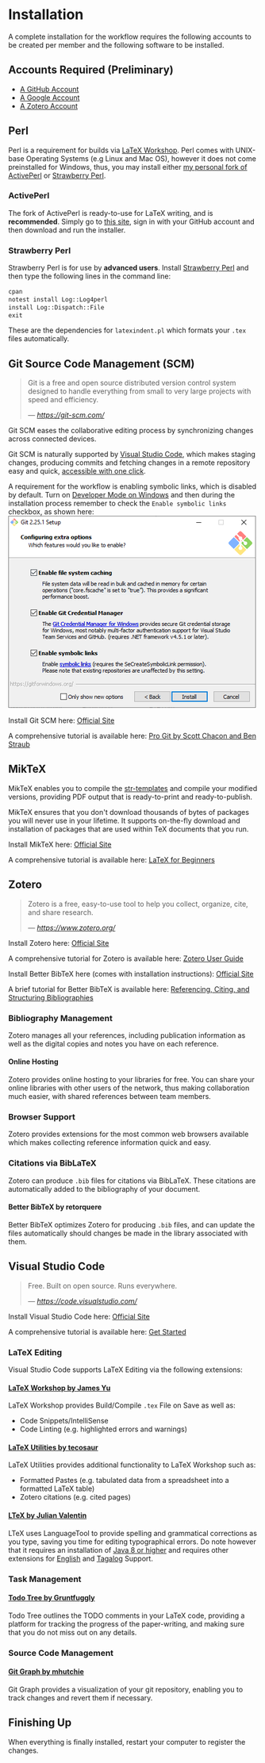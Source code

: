 # Installation
A complete installation for the workflow requires the following accounts to be created per member and the following software to be installed.
## Accounts Required (Preliminary)
 - [A GitHub Account](https://github.com/join)
 - [A Google Account](https://accounts.google.com/signup/v2/webcreateaccount?flowName=GlifWebSignIn&flowEntry=SignUp)
 - [A Zotero Account](https://www.zotero.org/user/register)
## Perl
Perl is a requirement for builds via [LaTeX Workshop](#latex-workshop-by-james-yu).
Perl comes with UNIX-base Operating Systems (e.g Linux and Mac OS), however it does not come preinstalled for Windows, thus, you may install either [my personal fork of ActivePerl](https://platform.activestate.com/MasterToast10/ActivePerl-5.28-for-str-templates) or [Strawberry Perl](http://strawberryperl.com/).
### ActivePerl
The fork of ActivePerl is ready-to-use for LaTeX writing, and is **recommended**.
Simply go to [this site](https://platform.activestate.com/MasterToast10/ActivePerl-5.28-for-str-templates), sign in with your GitHub account and then download and run the installer.
### Strawberry Perl
Strawberry Perl is for use by **advanced users**.
Install [Strawberry Perl](http://strawberryperl.com/) and then type the following lines in the command line:
    
    cpan
    notest install Log::Log4perl
    install Log::Dispatch::File
    exit
These are the dependencies for `latexindent.pl` which formats your `.tex` files automatically.

## Git Source Code Management (SCM)
> Git is a free and open source distributed version control system designed to handle everything from small to very large projects with speed and efficiency.
> 
> &mdash; <cite>https://git-scm.com/</cite>

Git SCM eases the collaborative editing process by synchronizing changes across connected devices. 

Git SCM is naturally supported by [Visual Studio Code](#visual-studio-code), which makes staging changes, producing commits and fetching changes in a remote repository easy and quick, [accessible with one click](https://code.visualstudio.com/docs/editor/versioncontrol#_vs-code-as-git-editor).

A requirement for the workflow is enabling symbolic links, which is disabled by default.
Turn on [Developer Mode on Windows](https://docs.microsoft.com/en-us/windows/uwp/get-started/enable-your-device-for-development) and then during the installation process remember to check the `Enable symbolic links` checkbox, as shown here:
![Screenshot](img/git-screencap.PNG)

Install Git SCM here: [Official Site](https://git-scm.com/)

A comprehensive tutorial is available here: [Pro Git by Scott Chacon and Ben Straub](https://git-scm.com/book/en/v2)

## MikTeX
MikTeX enables you to compile the [str-templates](templates) and compile your modified versions, providing PDF output that is ready-to-print and ready-to-publish.

MikTeX ensures that you don't download thousands of bytes of packages you will never use in your lifetime.
It supports on-the-fly download and installation of packages that are used within TeX documents that you run.

Install MikTeX here: [Official Site](https://miktex.org/)

A comprehensive tutorial is available here: [LaTeX for Beginners](http://www.docs.is.ed.ac.uk/skills/documents/3722/3722-2014.pdf)

## Zotero
> Zotero is a free, easy-to-use tool to help you collect, organize, cite, and share research.
> 
> &mdash; <cite>https://www.zotero.org/</cite>

Install Zotero here: [Official Site](https://www.zotero.org/)

A comprehensive tutorial for Zotero is available here: [Zotero User Guide](https://www.zotero.org/static/download/zotero_user_guide.pdf)

Install Better BibTeX here (comes with installation instructions): [Official Site](https://retorque.re/zotero-better-bibtex/)

A brief tutorial for Better BibTeX is available here: [Referencing, Citing, and Structuring Bibliographies](http://libguides.rhul.ac.uk/referencing/Zoterolatex)

### Bibliography Management
Zotero manages all your references, including publication information as well as the digital copies and notes you have on each reference.
#### Online Hosting
Zotero provides online hosting to your libraries for free.
You can share your online libraries with other users of the network, thus making collaboration much easier, with shared references between team members.
### Browser Support
Zotero provides extensions for the most common web browsers available which makes collecting reference information quick and easy.
### Citations via BibLaTeX
Zotero can produce `.bib` files for citations via BibLaTeX. These citations are automatically added to the bibliography of your document.
#### Better BibTeX by retorquere
Better BibTeX optimizes Zotero for producing `.bib` files, and can update the files automatically should changes be made in the library associated with them.

## Visual Studio Code
> Free. Built on open source. Runs everywhere.
> 
> &mdash; <cite>https://code.visualstudio.com/</cite>

Install Visual Studio Code here: [Official Site](https://code.visualstudio.com/)

A comprehensive tutorial is available here: [Get Started](https://code.visualstudio.com/docs/getstarted/introvideos)
### LaTeX Editing
Visual Studio Code supports LaTeX Editing via the following extensions:
#### [LaTeX Workshop by James Yu](https://marketplace.visualstudio.com/items?itemName=James-Yu.latex-workshop)
LaTeX Workshop provides Build/Compile `.tex` File on Save as well as:
 - Code Snippets/IntelliSense
 - Code Linting (e.g. highlighted errors and warnings)
#### [LaTeX Utilities by tecosaur](https://marketplace.visualstudio.com/items?itemName=tecosaur.latex-utilities)
LaTeX Utilities provides additional functionality to LaTeX Workshop such as:
 - Formatted Pastes (e.g. tabulated data from a spreadsheet into a formatted LaTeX table)
 - Zotero citations (e.g. cited pages)
#### [LTeX by Julian Valentin](https://marketplace.visualstudio.com/items?itemName=valentjn.vscode-ltex)
LTeX uses LanguageTool to provide spelling and grammatical corrections as you type, saving you time for editing typographical errors.
Do note however that it requires an installation of [Java 8 or higher](https://www.java.com/en/download/) and requires other extensions for [English](https://marketplace.visualstudio.com/items?itemName=valentjn.vscode-ltex-en) and [Tagalog](https://marketplace.visualstudio.com/items?itemName=valentjn.vscode-ltex-tl) Support.
### Task Management
#### [Todo Tree by Gruntfuggly](https://marketplace.visualstudio.com/items?itemName=Gruntfuggly.todo-tree)
Todo Tree outlines the TODO comments in your LaTeX code, providing a platform for tracking the progress of the paper-writing, and making sure that you do not miss out on any details.
### Source Code Management
#### [Git Graph by mhutchie](https://marketplace.visualstudio.com/items?itemName=mhutchie.git-graph)
Git Graph provides a visualization of your git repository, enabling you to track changes and revert them if necessary.
## Finishing Up
When everything is finally installed, restart your computer to register the changes.